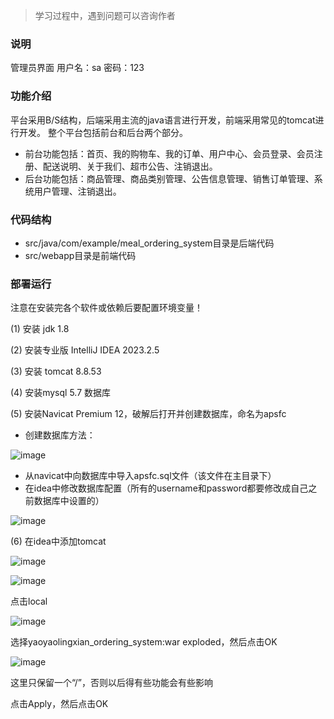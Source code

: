 > 学习过程中，遇到问题可以咨询作者
### 说明
管理员界面
用户名：sa 密码：123
### 功能介绍
平台采用B/S结构，后端采用主流的java语言进行开发，前端采用常见的tomcat进行开发。
整个平台包括前台和后台两个部分。

*  前台功能包括：首页、我的购物车、我的订单、用户中心、会员登录、会员注册、配送说明、关于我们、超市公告、注销退出。
*  后台功能包括：商品管理、商品类别管理、公告信息管理、销售订单管理、系统用户管理、注销退出。
### 代码结构
*  src/java/com/example/meal_ordering_system目录是后端代码
*  src/webapp目录是前端代码
### 部署运行
注意在安装完各个软件或依赖后要配置环境变量！

(1) 安装 jdk 1.8

(2) 安装专业版 IntelliJ IDEA 2023.2.5

(3) 安装 tomcat 8.8.53

(4) 安装mysql 5.7 数据库

(5) 安装Navicat Premium 12，破解后打开并创建数据库，命名为apsfc

*  创建数据库方法：

![image](https://github.com/Seven0610/yaoyaolingxian_ordering_system/assets/131602007/85399c05-cdb1-4a5b-b481-6d7ffe4bc6bb)

*  从navicat中向数据库中导入apsfc.sql文件（该文件在主目录下）
*  在idea中修改数据库配置（所有的username和password都要修改成自己之前数据库中设置的）

![image](https://github.com/Seven0610/yaoyaolingxian_ordering_system/assets/131602007/b90aba51-8669-4055-82d8-449e494a6744)

(6) 在idea中添加tomcat

![image](https://github.com/Seven0610/yaoyaolingxian_ordering_system/assets/131602007/5e2827ce-18b9-4d91-82a9-324ac67be0d2)

![image](https://github.com/Seven0610/yaoyaolingxian_ordering_system/assets/131602007/17424d4a-6d68-4319-9c1f-ee33c676fbd7)

点击local

![image](https://github.com/Seven0610/yaoyaolingxian_ordering_system/assets/131602007/65029e51-5371-4c67-836d-52eb086af663)

选择yaoyaolingxian_ordering_system:war exploded，然后点击OK

![image](https://github.com/Seven0610/yaoyaolingxian_ordering_system/assets/131602007/bb5f2638-5572-4e7b-91a0-97fe3d14fde6)

这里只保留一个“/”，否则以后得有些功能会有些影响

点击Apply，然后点击OK
